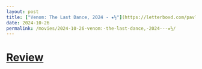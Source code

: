```yaml
---
layout: post
title: ["Venom: The Last Dance, 2024 - ★½"](https://letterboxd.com/pavlesap/film/venom-the-last-dance/) #"Venom: The Last Dance, 2024 - ★½"
date: 2024-10-26
permalink: /movies/2024-10-26-venom:-the-last-dance,-2024---★½/
---
```


# [Review](https://letterboxd.com/pavlesap/film/venom-the-last-dance/)

